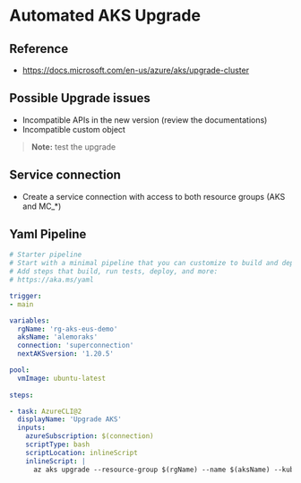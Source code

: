 # Automated AKS Upgrade

## Reference

- https://docs.microsoft.com/en-us/azure/aks/upgrade-cluster

## Possible Upgrade issues

- Incompatible APIs in the new version (review the documentations)
- Incompatible custom object

> **Note:** test the upgrade

## Service connection

- Create a service connection with access to both resource groups (AKS and MC_*)

## Yaml Pipeline

```yaml
# Starter pipeline
# Start with a minimal pipeline that you can customize to build and deploy your code.
# Add steps that build, run tests, deploy, and more:
# https://aka.ms/yaml

trigger:
- main

variables:
  rgName: 'rg-aks-eus-demo'
  aksName: 'alemoraks'
  connection: 'superconnection'
  nextAKSversion: '1.20.5'

pool:
  vmImage: ubuntu-latest
  
steps:

- task: AzureCLI@2
  displayName: 'Upgrade AKS'
  inputs:
    azureSubscription: $(connection)
    scriptType: bash
    scriptLocation: inlineScript
    inlineScript: |
      az aks upgrade --resource-group $(rgName) --name $(aksName) --kubernetes-version $(nextAKSversion) -y
```
